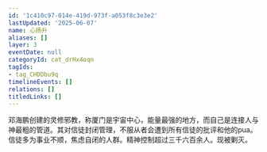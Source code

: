 ```yaml
---
id: '1c410c97-014e-419d-973f-a053f8c3e3e2'
lastUpdated: '2025-06-07'
name: 心扬升
aliases: []
layer: 3
eventDate: null
categoryId: cat_drHx4oqn
tagIds:
- tag_CHDDbu9q
timelineEvents: []
relations: []
titledLinks: []
---
```

邓海鹏创建的灵修邪教，称厦门是宇宙中心，能量最强的地方，而自己是连接人与神最粗的管道。其对信徒封闭管理，不服从者会遭到所有信徒的批评和他的pua。信徒多为事业不顺，焦虑自闭的人群。精神控制超过三千六百余人。现被剿灭。
